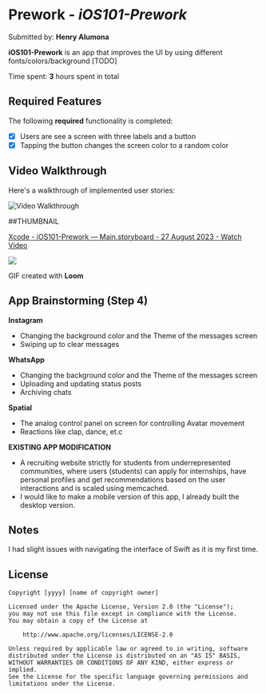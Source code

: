 # Prework - *iOS101-Prework*

Submitted by: **Henry Alumona**

**iOS101-Prework** is an app that improves the UI by using different fonts/colors/background [TODO] 

Time spent: **3** hours spent in total

## Required Features

The following **required** functionality is completed:

- [x] Users are see a screen with three labels and a button
- [x] Tapping the button changes the screen color to a random color
 
## Video Walkthrough

Here's a walkthrough of implemented user stories:

<img src='<div style="position: relative; padding-bottom: 62.5%; height: 0;"><iframe src="https://www.loom.com/embed/f4c69daefbe04d1f95158a981afa4e1b?sid=5091befb-1770-49eb-85ae-4fd6c296633b" frameborder="0" webkitallowfullscreen mozallowfullscreen allowfullscreen style="position: absolute; top: 0; left: 0; width: 100%; height: 100%;"></iframe></div>' title='Video Walkthrough' width='' alt='Video Walkthrough' />

##THUMBNAIL

<div>
    <a href="https://www.loom.com/share/f4c69daefbe04d1f95158a981afa4e1b">
      <p>Xcode - iOS101-Prework — Main.storyboard - 27 August 2023 - Watch Video</p>
    </a>
    <a href="https://www.loom.com/share/f4c69daefbe04d1f95158a981afa4e1b">
      <img style="max-width:300px;" src="https://cdn.loom.com/sessions/thumbnails/f4c69daefbe04d1f95158a981afa4e1b-with-play.gif">
    </a>
  </div>
  
  
GIF created with **Loom**


## App Brainstorming (Step 4)
**Instagram**
- Changing the background color and the Theme of the messages screen
- Swiping up to clear messages

**WhatsApp**
- Changing the background color and the Theme of the messages screen
- Uploading and updating status posts
- Archiving chats

**Spatial**
- The analog control panel on screen for controlling Avatar movement
- Reactions like clap, dance, et.c 

**EXISTING APP MODIFICATION**
- A recruiting website strictly for students from underrepresented communities, where users (students) can apply for internships, have personal profiles and get recommendations based on the user interactions and is scaled using memcached.
- I would like to make a mobile version of this app, I already built the desktop version.

## Notes

I had slight issues with navigating the interface of Swift as it is my first time.

## License

    Copyright [yyyy] [name of copyright owner]

    Licensed under the Apache License, Version 2.0 (the "License");
    you may not use this file except in compliance with the License.
    You may obtain a copy of the License at

        http://www.apache.org/licenses/LICENSE-2.0

    Unless required by applicable law or agreed to in writing, software
    distributed under the License is distributed on an "AS IS" BASIS,
    WITHOUT WARRANTIES OR CONDITIONS OF ANY KIND, either express or implied.
    See the License for the specific language governing permissions and
    limitations under the License.
